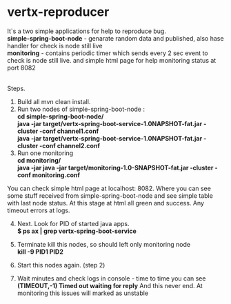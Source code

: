 # vertx-reproducer

It`s a two simple applications for help to reproduce bug. <br>
<b>simple-spring-boot-node</b> - genarate random data and published, also hase handler for check is node still live<br>
<b>monitoring</b> - contains periodic timer which sends every 2 sec event to check is node still live. 
and simple html page for help monitoring status at port 8082<br><br>

Steps.
 1. Build all mvn clean install.
 2. Run two nodes of  simple-spring-boot-node : <br>
  <b>cd simple-spring-boot-node/</b><br>
  <b>java -jar target/vertx-spring-boot-service-1.0NAPSHOT-fat.jar -cluster -conf channel1.conf</b> <br>
  <b>java -jar target/vertx-spring-boot-service-1.0NAPSHOT-fat.jar -cluster -conf channel2.conf</b>
 3. Run one monitoring <br>
  <b>cd monitoring/</b><br>
  <b>java -jar java -jar target/monitoring-1.0-SNAPSHOT-fat.jar -cluster -conf monitoring.conf</b>

You can check simple html page at localhost: 8082. Where you can see some stuff received from simple-spring-boot-node
and see simple table with last node status. 
At this stage at html all green and success. Any timeout errors at logs.

4. Next. Look for PID of started java apps. <br>
<b>$ ps ax | grep vertx-spring-boot-service </b> <br>

4. Terminate kill this nodes, so should left only monitoring node <br>
<b> kill -9 PID1 PID2 </b>

5. Start this nodes again. (step 2)


6. Wait minutes and check logs in console - time to time you can see <b>(TIMEOUT,-1) Timed out waiting for reply</b>
And this never end. 
At monitoring this issues will marked as unstable


